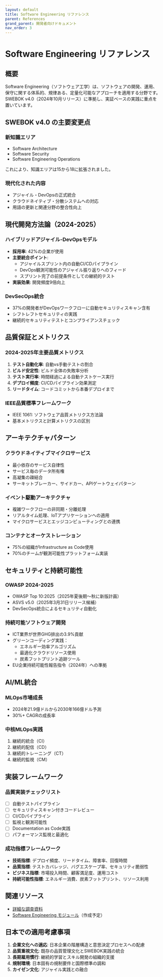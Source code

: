 ```yaml
---
layout: default
title: Software Engineering リファレンス
parent: References
grand_parent: 開発者向けドキュメント
nav_order: 3
---
```


# Software Engineering リファレンス

## 概要

Software Engineering（ソフトウェア工学）は、ソフトウェアの開発、運用、保守に関する体系的、規律ある、定量化可能なアプローチを適用する分野です。SWEBOK v4.0（2024年10月リリース）に準拠し、実証ベースの実践に重点を置いています。

## SWEBOK v4.0 の主要変更点

### 新知識エリア
- Software Architecture
- Software Security
- Software Engineering Operations

これにより、知識エリアは15から18に拡張されました。

### 現代化された内容
- アジャイル・DevOpsの正式統合
- クラウドネイティブ・分散システムへの対応
- 用語の更新と関連分野の整合性向上

## 現代開発方法論（2024-2025）

### ハイブリッドアジャイル-DevOpsモデル
- **採用率**: 42%の企業が使用
- **主要統合ポイント**:
  - アジャイルスプリント内の自動CI/CDパイプライン
  - DevOps観測可能性のアジャイル振り返りへのフィード
  - スプリント完了の前提条件としての継続的テスト
- **実装効果**: 開発頻度9倍向上

### DevSecOps統合
- 37%の開発者がDevOpsワークフローに自動セキュリティスキャン含有
- シフトレフトセキュリティの実践
- 継続的セキュリティテストとコンプライアンスチェック

## 品質保証とメトリクス

### 2024-2025年主要品質メトリクス
1. **テスト自動化率**: 自動vs手動テストの割合
2. **ビルド安定性**: ビルド全体の失敗率分析
3. **テスト実行率**: 時間経過による自動テストケース実行
4. **デプロイ頻度**: CI/CDパイプライン効果測定
5. **リードタイム**: コードコミットから本番デプロイまで

### IEEE品質標準フレームワーク
- IEEE 1061: ソフトウェア品質メトリクス方法論
- 基本メトリクスと計算メトリクスの区別

## アーキテクチャパターン

### クラウドネイティブマイクロサービス
- 最小依存のサービス自律性
- サービス毎のデータ所有権
- 高凝集の疎結合
- サーキットブレーカー、サイドカー、APIゲートウェイパターン

### イベント駆動アーキテクチャ
- 複雑ワークフローの非同期・分離処理
- リアルタイム処理、IoTアプリケーションへの適用
- マイクロサービスとエッジコンピューティングとの連携

### コンテナとオーケストレーション
- 75%の組織がInfrastructure as Code使用
- 70%のチームが観測可能性プラットフォーム実装

## セキュリティと持続可能性

### OWASP 2024-2025
- OWASP Top 10:2025（2025年夏後期～秋に新版計画）
- ASVS v5.0（2025年3月31日リリース候補）
- DevSecOps統合によるセキュリティ自動化

### 持続可能ソフトウェア開発
- ICT業界が世界GHG排出の3.9%貢献
- グリーンコーディング実践：
  - エネルギー効率アルゴリズム
  - 最適化クラウドリソース使用
  - 炭素フットプリント追跡ツール
- EU企業持続可能性報告指令（2024年）への準拠

## AI/ML統合

### MLOps市場成長
- 2024年21.9億ドルから2030年166億ドル予測
- 30%+ CAGRの成長率

### 中核MLOps実践
1. 継続的統合（CI）
2. 継続的配信（CD）
3. 継続的トレーニング（CT）
4. 継続的監視（CM）

## 実装フレームワーク

### 品質実装チェックリスト
- [ ] 自動テストパイプライン
- [ ] セキュリティスキャン付きコードレビュー
- [ ] CI/CDパイプライン
- [ ] 監視と観測可能性
- [ ] Documentation as Code実践
- [ ] パフォーマンス監視と最適化

### 成功指標フレームワーク
- **技術指標**: デプロイ頻度、リードタイム、障害率、回復時間
- **品質指標**: テストカバレッジ、バグエスケープ率、セキュリティ脆弱性
- **ビジネス指標**: 市場投入時間、顧客満足度、運用コスト
- **持続可能性指標**: エネルギー消費、炭素フットプリント、リソース利用

## 関連リソース

- [詳細な調査資料](/home/dobachi/Sources/AI_Instruction_Kits/docs/references/expertise/software_engineering_best_practices_2024.md)
- [Software Engineering モジュール](/home/dobachi/Sources/AI_Instruction_Kits/modular/en/modules/expertise/software_engineering.md)（作成予定）

## 日本での適用考慮事項

1. **企業文化への適応**: 日本企業の階層構造と意思決定プロセスへの配慮
2. **品質重視文化**: 既存の品質管理文化とSWEBOK実践の統合
3. **長期雇用慣行**: 継続的学習とスキル開発の組織的支援
4. **規制環境**: 日本固有の規制要件と国際標準の調和
5. **カイゼン文化**: アジャイル実践との融合
